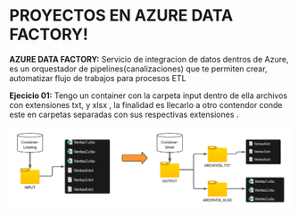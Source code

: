 # PROYECTOS EN AZURE DATA FACTORY!

**AZURE DATA FACTORY:** Servicio de integracion de datos dentros de Azure, es un orquestador
de pipelines(canalizaciones) que te permiten crear, automatizar flujo de trabajos para procesos
ETL

**Ejecicio 01:** Tengo un container con la carpeta input dentro de ella archivos con extensiones txt, y xlsx , la finalidad es llecarlo a otro contendor conde este en carpetas separadas con sus respectivas extensiones .

![Imagen de desarrollo Proyect ADF](imagenes/Proyect01.png)